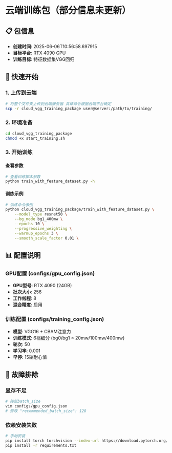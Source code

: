 # 云端训练包（部分信息未更新）

## 📋 包信息
- **创建时间**: 2025-06-06T10:56:58.697915
- **目标平台**: RTX 4090 GPU
- **训练目标**: 特征数据集VGG回归

## 🚀 快速开始

### 1. 上传到云端
```bash
# 将整个文件夹上传到云端服务器 具体命令根据云端平台确定
scp -r cloud_vgg_training_package user@server:/path/to/training/
```

### 2. 环境准备
```bash
cd cloud_vgg_training_package
chmod +x start_training.sh
```

### 3. 开始训练

#### 查看参数
```bash
# 查看训练脚本参数
python train_with_feature_dataset.py -h
```

#### 训练示例
```bash
# 训练命令示例
python cloud_vgg_training_package/train_with_feature_dataset.py \
    --model_type resnet50 \
    --bg_mode bg1_400mw \
    --epochs 10 \
    --progressive_weighting \
    --warmup_epochs 3 \
    --smooth_scale_factor 0.01 \
```

## 📊 配置说明

### GPU配置 (configs/gpu_config.json)
- **GPU型号**: RTX 4090 (24GB)
- **批次大小**: 256
- **工作线程**: 8
- **混合精度**: 启用

### 训练配置 (configs/training_config.json)  
- **模型**: VGG16 + CBAM注意力
- **训练模式**: 6档细分 (bg0/bg1 × 20mw/100mw/400mw)
- **轮次**: 50
- **学习率**: 0.001
- **早停**: 15轮耐心值

## 🔧 故障排除

### 显存不足
```bash
# 降低batch_size
vim configs/gpu_config.json
# 修改 "recommended_batch_size": 128
```

### 依赖安装失败
```bash
# 手动安装
pip install torch torchvision --index-url https://download.pytorch.org/whl/cu118
pip install -r requirements.txt
```
